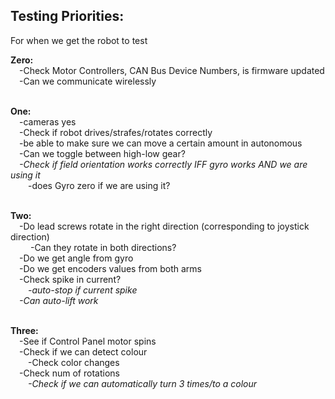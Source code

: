 <h2>Testing Priorities:</h2>
<p>For when we get the robot to test </p>

<p>
  <strong>Zero:</strong><br/>
  &emsp;-Check Motor Controllers, CAN Bus Device Numbers, is firmware updated <br/>
  &emsp;-Can we communicate wirelessly <br/><br/>
</p>

<p>
  <strong>One:</strong><br/>
  &emsp;-cameras yes <br/>
  &emsp;-Check if robot drives/strafes/rotates correctly <br/>
  &emsp;-be able to make sure we can move a certain amount in autonomous <br/>
  &emsp;-Can we toggle between high-low gear? <br/>
  &emsp;<i>-Check if field orientation works correctly IFF gyro works AND we are using it </i><br/>
  &emsp;&emsp;-does Gyro zero if we are using it? <br/><br/>
</p>

<p>
  <strong>Two:</strong><br/>
  &emsp;-Do lead screws rotate in the right direction (corresponding to joystick direction) <br/>
   &emsp;&emsp; -Can they rotate in both directions? <br/>
  &emsp;-Do we get angle from gyro <br/>
  &emsp;-Do we get encoders values from both arms <br/>
  &emsp;-Check spike in current? <br/>
    &emsp;&emsp;<i>-auto-stop if current spike</i> <br/>
  &emsp;<i>-Can auto-lift work </i><br/><br/>
</p>

<p>
  <strong>Three:</strong><br/>
  &emsp;-See if Control Panel motor spins <br/>
  &emsp;-Check if we can detect colour <br/>
    &emsp;&emsp;-Check color changes <br/>
  &emsp;-Check num of rotations <br/>
    &emsp;&emsp;<i>-Check if we can automatically turn 3 times/to a colour</i> <br/><br/>
</p>
